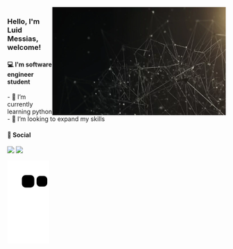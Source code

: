 <img align="right" src="https://raw.githubusercontent.com/SrLuidMessias/SrLuidMessias/main/black.png.webp" max-width="400px" width="400px" align="right">
<h3 align="left"> Hello, I'm Luid Messias, welcome!</h3>
<h4>💻 I'm software engineer student</h4> 
- 🌱 I’m currently learning python
- 💞️ I’m looking to expand my skills


<h4>📱 Social </h4> 

 <a href="https://www.linkedin.com/in/luid-messias-b01396228/" target="_blank"><img src="https://img.shields.io/badge/-LinkedIn-%230077B5?style=for-the-badge&logo=linkedin&logoColor=white" target="_blank"></a> 
 <a href = "luidmessiasprofissional@gmail.com"><img src="https://img.shields.io/badge/-Gmail-%23333?style=for-the-badge&logo=gmail&logoColor=white" target="_blank"></a>


<div> 
 
  ![Snake animation](https://github.com/AugustoBernardes/AugustoBernardes/blob/output/github-contribution-grid-snake.svg)
 
</div>
